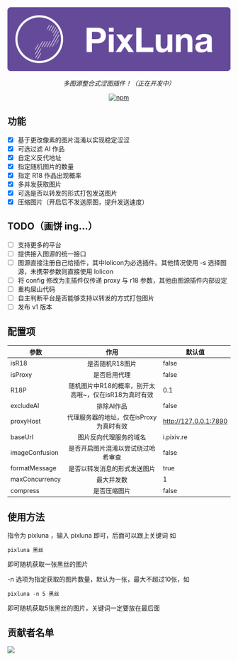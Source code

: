 <div align="center">

<img src="./banner.png">

<i>多图源整合式涩图插件！（正在开发中）</i>

[![npm](https://img.shields.io/npm/v/koishi-plugin-pixluna?style=flat-square)](https://www.npmjs.com/package/koishi-plugin-pixluna)

</div>

## 功能

- [x] 基于更改像素的图片混淆以实现稳定涩涩
- [x] 可选过滤 AI 作品
- [x] 自定义反代地址
- [x] 指定随机图片的数量
- [x] 指定 R18 作品出现概率
- [x] 多并发获取图片
- [x] 可选是否以转发的形式打包发送图片
- [x] 压缩图片（开启后不发送原图，提升发送速度）

## TODO（画饼 ing...）

- [ ] 支持更多的平台
- [ ] 提供接入图源的统一接口
- [ ] 图源直接注册自己给插件，其中lolicon为必选插件。其他情况使用 -s 选择图源，未携带参数则直接使用 lolicon
- [ ] 将 config 修改为主插件仅传递 proxy 与 r18 参数，其他由图源插件内部设定
- [ ] 重构屎山代码
- [ ] 自主判断平台是否能够支持以转发的方式打包图片
- [ ] 发布 v1 版本

## 配置项

| 参数 | 作用 | 默认值 |
|---|:---:|---|
| isR18 | 是否随机R18图片 | false |
| isProxy | 是否启用代理 | false |
| R18P | 随机图片中R18的概率，别开太高哦~，仅在isR18为真时有效 | 0.1  |
| excludeAI | 排除AI作品 | false |
| proxyHost | 代理服务器的地址，仅在isProxy为真时有效 | http://127.0.0.1:7890 |
| baseUrl | 图片反向代理服务的域名 | i.pixiv.re |
| imageConfusion | 是否开启图片混淆以尝试绕过哈希审查 | false |
| formatMessage | 是否以转发消息的形式发送图片 | true |
| maxConcurrency | 最大并发数 | 1 |
| compress | 是否压缩图片 | false |

## 使用方法

指令为 pixluna ，输入 pixluna 即可，后面可以跟上关键词
如
```
pixluna 黑丝
```
即可随机获取一张黑丝的图片

-n 选项为指定获取的图片数量，默认为一张，最大不超过10张，如
```
pixluna -n 5 黑丝
```
即可随机获取5张黑丝的图片，关键词一定要放在最后面

## 贡献者名单

<a href="https://github.com/Hoshino-Yumetsuki/pixluna/graphs/contributors">
  <img src="https://contrib.rocks/image?repo=Hoshino-Yumetsuki/pixluna" />
</a>
